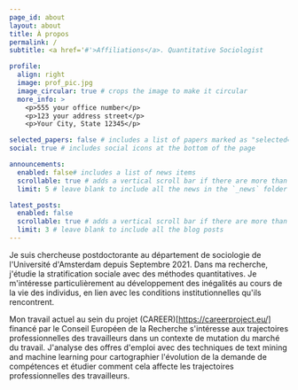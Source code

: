 ```yaml
---
page_id: about
layout: about
title: À propos
permalink: /
subtitle: <a href='#'>Affiliations</a>. Quantitative Sociologist

profile:
  align: right
  image: prof_pic.jpg
  image_circular: true # crops the image to make it circular
  more_info: >
    <p>555 your office number</p>
    <p>123 your address street</p>
    <p>Your City, State 12345</p>

selected_papers: false # includes a list of papers marked as "selected={true}"
social: true # includes social icons at the bottom of the page

announcements:
  enabled: false# includes a list of news items
  scrollable: true # adds a vertical scroll bar if there are more than 3 news items
  limit: 5 # leave blank to include all the news in the `_news` folder

latest_posts:
  enabled: false
  scrollable: true # adds a vertical scroll bar if there are more than 3 new posts items
  limit: 3 # leave blank to include all the blog posts
---
```

Je suis chercheuse postdoctorante au département de sociologie de l'Université d'Amsterdam depuis Septembre 2021. Dans ma recherche, j'étudie la stratification sociale avec des méthodes quantitatives. Je m'intéresse particulièrement au développement des inégalités au cours de la vie des individus, en lien avec les conditions institutionnelles qu'ils rencontrent.

Mon travail actuel au sein du projet (CAREER)[https://careerproject.eu/]  financé par le Conseil Européen de la Recherche s'intéresse aux trajectoires professionnelles des travailleurs dans un contexte de mutation du marché du travail. J'analyse des offres d'emploi avec des techniques de text mining and machine learning pour cartographier l'évolution de la demande de compétences et étudier comment cela affecte les trajectoires professionnelles des travailleurs. 
